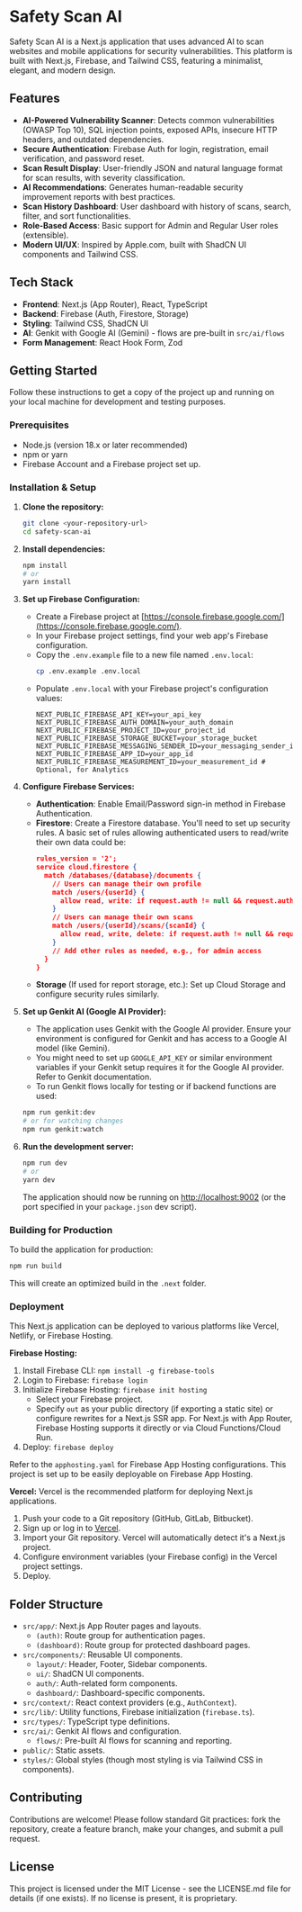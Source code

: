 
# Safety Scan AI

Safety Scan AI is a Next.js application that uses advanced AI to scan websites and mobile applications for security vulnerabilities. This platform is built with Next.js, Firebase, and Tailwind CSS, featuring a minimalist, elegant, and modern design.

## Features

-   **AI-Powered Vulnerability Scanner**: Detects common vulnerabilities (OWASP Top 10), SQL injection points, exposed APIs, insecure HTTP headers, and outdated dependencies.
-   **Secure Authentication**: Firebase Auth for login, registration, email verification, and password reset.
-   **Scan Result Display**: User-friendly JSON and natural language format for scan results, with severity classification.
-   **AI Recommendations**: Generates human-readable security improvement reports with best practices.
-   **Scan History Dashboard**: User dashboard with history of scans, search, filter, and sort functionalities.
-   **Role-Based Access**: Basic support for Admin and Regular User roles (extensible).
-   **Modern UI/UX**: Inspired by Apple.com, built with ShadCN UI components and Tailwind CSS.

## Tech Stack

-   **Frontend**: Next.js (App Router), React, TypeScript
-   **Backend**: Firebase (Auth, Firestore, Storage)
-   **Styling**: Tailwind CSS, ShadCN UI
-   **AI**: Genkit with Google AI (Gemini) - flows are pre-built in `src/ai/flows`
-   **Form Management**: React Hook Form, Zod

## Getting Started

Follow these instructions to get a copy of the project up and running on your local machine for development and testing purposes.

### Prerequisites

-   Node.js (version 18.x or later recommended)
-   npm or yarn
-   Firebase Account and a Firebase project set up.

### Installation & Setup

1.  **Clone the repository:**
    ```bash
    git clone <your-repository-url>
    cd safety-scan-ai 
    ```

2.  **Install dependencies:**
    ```bash
    npm install
    # or
    yarn install
    ```

3.  **Set up Firebase Configuration:**
    *   Create a Firebase project at [https://console.firebase.google.com/](https://console.firebase.google.com/).
    *   In your Firebase project settings, find your web app's Firebase configuration.
    *   Copy the `.env.example` file to a new file named `.env.local`:
        ```bash
        cp .env.example .env.local
        ```
    *   Populate `.env.local` with your Firebase project's configuration values:
        ```
        NEXT_PUBLIC_FIREBASE_API_KEY=your_api_key
        NEXT_PUBLIC_FIREBASE_AUTH_DOMAIN=your_auth_domain
        NEXT_PUBLIC_FIREBASE_PROJECT_ID=your_project_id
        NEXT_PUBLIC_FIREBASE_STORAGE_BUCKET=your_storage_bucket
        NEXT_PUBLIC_FIREBASE_MESSAGING_SENDER_ID=your_messaging_sender_id
        NEXT_PUBLIC_FIREBASE_APP_ID=your_app_id
        NEXT_PUBLIC_FIREBASE_MEASUREMENT_ID=your_measurement_id # Optional, for Analytics
        ```

4.  **Configure Firebase Services:**
    *   **Authentication**: Enable Email/Password sign-in method in Firebase Authentication.
    *   **Firestore**: Create a Firestore database. You'll need to set up security rules. A basic set of rules allowing authenticated users to read/write their own data could be:
        ```json
        rules_version = '2';
        service cloud.firestore {
          match /databases/{database}/documents {
            // Users can manage their own profile
            match /users/{userId} {
              allow read, write: if request.auth != null && request.auth.uid == userId;
            }
            // Users can manage their own scans
            match /users/{userId}/scans/{scanId} {
              allow read, write, delete: if request.auth != null && request.auth.uid == userId;
            }
            // Add other rules as needed, e.g., for admin access
          }
        }
        ```
    *   **Storage** (If used for report storage, etc.): Set up Cloud Storage and configure security rules similarly.

5. **Set up Genkit AI (Google AI Provider):**
   * The application uses Genkit with the Google AI provider. Ensure your environment is configured for Genkit and has access to a Google AI model (like Gemini).
   * You might need to set up `GOOGLE_API_KEY` or similar environment variables if your Genkit setup requires it for the Google AI provider. Refer to Genkit documentation.
   * To run Genkit flows locally for testing or if backend functions are used:
    ```bash
    npm run genkit:dev 
    # or for watching changes
    npm run genkit:watch
    ```

6.  **Run the development server:**
    ```bash
    npm run dev
    # or
    yarn dev
    ```
    The application should now be running on [http://localhost:9002](http://localhost:9002) (or the port specified in your `package.json` dev script).

### Building for Production

To build the application for production:

```bash
npm run build
```

This will create an optimized build in the `.next` folder.

### Deployment

This Next.js application can be deployed to various platforms like Vercel, Netlify, or Firebase Hosting.

**Firebase Hosting:**
1.  Install Firebase CLI: `npm install -g firebase-tools`
2.  Login to Firebase: `firebase login`
3.  Initialize Firebase Hosting: `firebase init hosting`
    *   Select your Firebase project.
    *   Specify `out` as your public directory (if exporting a static site) or configure rewrites for a Next.js SSR app. For Next.js with App Router, Firebase Hosting supports it directly or via Cloud Functions/Cloud Run.
4.  Deploy: `firebase deploy`

Refer to the `apphosting.yaml` for Firebase App Hosting configurations. This project is set up to be easily deployable on Firebase App Hosting.

**Vercel:**
Vercel is the recommended platform for deploying Next.js applications.
1.  Push your code to a Git repository (GitHub, GitLab, Bitbucket).
2.  Sign up or log in to [Vercel](https://vercel.com).
3.  Import your Git repository. Vercel will automatically detect it's a Next.js project.
4.  Configure environment variables (your Firebase config) in the Vercel project settings.
5.  Deploy.

## Folder Structure

-   `src/app/`: Next.js App Router pages and layouts.
    -   `(auth)`: Route group for authentication pages.
    -   `(dashboard)`: Route group for protected dashboard pages.
-   `src/components/`: Reusable UI components.
    -   `layout/`: Header, Footer, Sidebar components.
    -   `ui/`: ShadCN UI components.
    -   `auth/`: Auth-related form components.
    -   `dashboard/`: Dashboard-specific components.
-   `src/context/`: React context providers (e.g., `AuthContext`).
-   `src/lib/`: Utility functions, Firebase initialization (`firebase.ts`).
-   `src/types/`: TypeScript type definitions.
-   `src/ai/`: Genkit AI flows and configuration.
    -   `flows/`: Pre-built AI flows for scanning and reporting.
-   `public/`: Static assets.
-   `styles/`: Global styles (though most styling is via Tailwind CSS in components).

## Contributing

Contributions are welcome! Please follow standard Git practices: fork the repository, create a feature branch, make your changes, and submit a pull request.

## License

This project is licensed under the MIT License - see the LICENSE.md file for details (if one exists).
If no license is present, it is proprietary.
